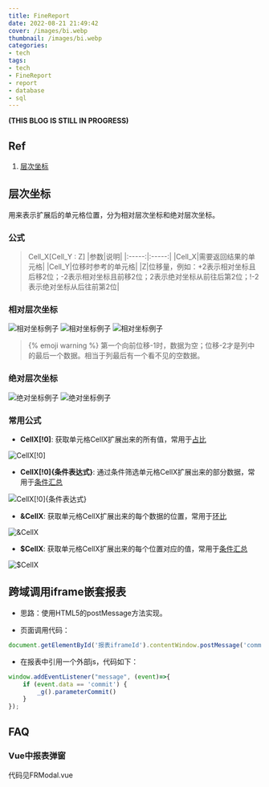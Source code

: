 ```yaml
---
title: FineReport
date: 2022-08-21 21:49:42
cover: /images/bi.webp
thumbnail: /images/bi.webp
categories:
- tech
tags:
- tech
- FineReport
- report
- database
- sql
---
```

**(THIS BLOG IS STILL IN PROGRESS)**
## Ref
1. [层次坐标](https://help.fanruan.com/finereport/index.php?doc-view-4001.html)
<!--more-->
## 层次坐标
用来表示扩展后的单元格位置，分为相对层次坐标和绝对层次坐标。

### 公式
> Cell_X[Cell_Y : Z]
|参数|说明|
|:-----:|:-----:|
|Cell_X|需要返回结果的单元格|
|Cell_Y|位移时参考的单元格|
|Z|位移量，例如：+2表示相对坐标且后移2位；-2表示相对坐标且前移2位；2表示绝对坐标从前往后第2位；!-2表示绝对坐标从后往前第2位|

### 相对层次坐标
![相对坐标例子](/images/cczb1.png)
![相对坐标例子](/images/xdzb1.png)
![相对坐标例子](/images/xdzb2.png)
> {% emoji warning %} 第一个向前位移-1时，数据为空；位移-2才是列中的最后一个数据。相当于列最后有一个看不见的空数据。

### 绝对层次坐标
![绝对坐标例子](/images/jdzb1.png)
![绝对坐标例子](/images/jdzb2.png)

### 常用公式
- **CellX[!0]**: 获取单元格CellX扩展出来的所有值，常用于[占比](https://help.fanruan.com/finereport/doc-view-4583.html)

![CellX[!0]](/images/cczb_formula1.png)

- **CellX[!0]{条件表达式}**: 通过条件筛选单元格CellX扩展出来的部分数据，常用于[条件汇总](https://help.fanruan.com/finereport/doc-view-345.html)

![CellX[!0]{条件表达式}](/images/cczb_formula2.png)

- **&CellX**: 获取单元格CellX扩展出来的每个数据的位置，常用于[环比](https://help.fanruan.com/finereport/doc-view-4584.html)

![&CellX](/images/cczb_formula3.png)

- **$CellX**: 获取单元格CellX扩展出来的每个位置对应的值，常用于[条件汇总](https://help.fanruan.com/finereport/doc-view-345.html)

![$CellX](/images/cczb_formula4.png)

## 跨域调用iframe嵌套报表

- 思路：使用HTML5的postMessage方法实现。

- 页面调用代码：

``` js
document.getElementById('报表iframeId').contentWindow.postMessage('commit', '*')
```

- 在报表中引用一个外部js，代码如下：

``` js
window.addEventListener("message", (event)=>{
	if (event.data == 'commit') {
		_g().parameterCommit()
	}
});
```


## FAQ

### Vue中报表弹窗
代码见FRModal.vue